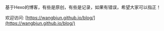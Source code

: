 基于Hexo的博客，有些是原创，有些是记录，如果有错误，希望大家可以指正！

欢迎访问: [https://wangbjun.github.io/blog/](https://wangbjun.github.io/blog/)
